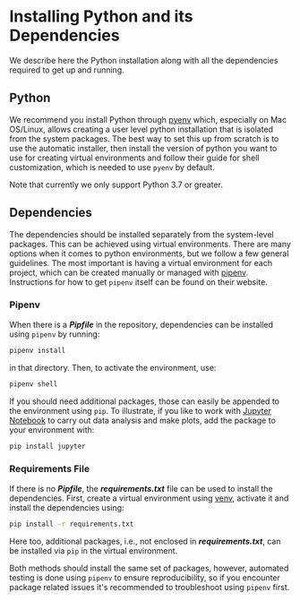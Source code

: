 # Installing Python and its Dependencies
We describe here the Python installation along with all the dependencies required to get up and running.


## Python
We recommend you install Python through [pyenv] which, especially on Mac OS/Linux, allows creating a user level python installation that is isolated from the system packages. The best way to set this up from scratch is to use the automatic installer, then install the version of python you want to use for creating virtual environments and follow their guide for shell customization, which is needed to use `pyenv` by default.

Note that currently we only support Python 3.7 or greater.


## Dependencies
The dependencies should be installed separately from the system-level packages. This can be achieved using virtual environments. There are many options when it comes to python environments, but we follow a few general guidelines. The most important is having a virtual environment for each project, which can be created manually or managed with [pipenv]. Instructions for how to get `pipenv` itself can be found on their website.


### Pipenv
When there is a ***Pipfile*** in the repository, dependencies can be installed using `pipenv` by running:
```bash
pipenv install
```
in that directory. Then, to activate the environment, use:
```bash
pipenv shell
```
If you should need additional packages, those can easily be appended to the environment using `pip`. To illustrate, if you like to work with [Jupyter Notebook][jupyter] to carry out data analysis and make plots, add the package to your environment with:
```bash
pip install jupyter
```


### Requirements File
If there is no ***Pipfile***, the ***requirements.txt*** file can be used to install the dependencies. First, create a virtual environment using [venv], activate it and install the dependencies using:
```bash
pip install -r requirements.txt
```
Here too, additional packages, i.e., not enclosed in ***requirements.txt***, can be installed via `pip` in the virtual environment.


Both methods should install the same set of packages, however, automated testing is done using `pipenv` to ensure reproducibility, so if you encounter package related issues it's recommended to troubleshoot using `pipenv` first.


[jupyter]: https://jupyter.org/
[pipenv]: https://pipenv.pypa.io/en/latest/
[pyenv]: https://github.com/pyenv/pyenv
[venv]: https://docs.python.org/3/library/venv.html
